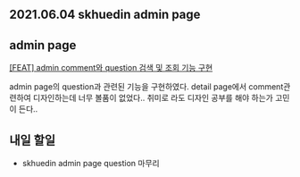 ## 2021.06.04 skhuedin admin page

## admin page

[[FEAT] admin comment와 question 검색 및 조회 기능 구현](https://github.com/SKHUED-IN/skhuedin/pull/151)

admin page의 question과 관련된 기능을 구현하였다. detail page에서 comment관련하여 디자인하는데 너무 볼품이 없었다.. 취미로 라도 디자인 공부를 해야 하는가 고민이 든다..
 
## 내일 할일
 - skhuedin admin page question 마무리